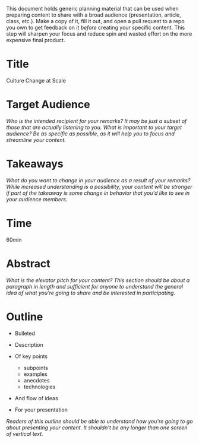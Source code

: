 This document holds generic planning material that can be used when preparing content to share with a broad audience (presentation, article, class, etc.).
Make a copy of it, fill it out, and open a pull request to a repo you own to get feedback on it _before_ creating your specific content.
This step will sharpen your focus and reduce spin and wasted effort on the more expensive final product.

# Title

Culture Change at Scale

# Target Audience

_Who is the intended recipient for your remarks?_
_It may be just a subset of those that are actually listening to you._
_What is important to your target audience?_
_Be as specific as possible, as it will help you to focus and streamline your content._

# Takeaways

_What do you want to change in your audience as a result of your remarks?_
_While increased understanding is a possibility, your content will be stronger if part of the takeaway is some change in behavior that you'd like to see in your audience members._

# Time

60min

# Abstract

_What is the elevator pitch for your content?_
_This section should be about a paragraph in length and sufficient for anyone to understand the general idea of what you're going to share and be interested in participating._

# Outline

* Bulleted
* Description
* Of key points

  * subpoints
  * examples
  * anecdotes
  * technologies

* And flow of ideas
* For your presentation

_Readers of this outline should be able to understand how you're going to go about presenting your content._
_It shouldn't be any longer than one screen of vertical text._

